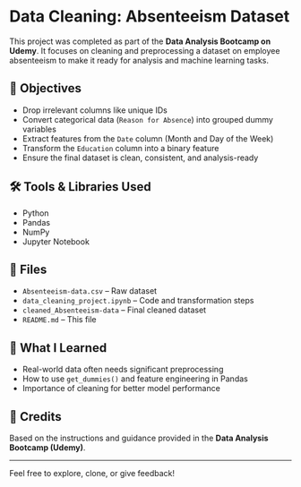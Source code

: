 # Data Cleaning: Absenteeism Dataset

This project was completed as part of the **Data Analysis Bootcamp on Udemy**. It focuses on cleaning and preprocessing a dataset on employee absenteeism to make it ready for analysis and machine learning tasks.

## 📌 Objectives

- Drop irrelevant columns like unique IDs
- Convert categorical data (`Reason for Absence`) into grouped dummy variables
- Extract features from the `Date` column (Month and Day of the Week)
- Transform the `Education` column into a binary feature
- Ensure the final dataset is clean, consistent, and analysis-ready

## 🛠️ Tools & Libraries Used

- Python
- Pandas
- NumPy
- Jupyter Notebook

## 📁 Files

- `Absenteeism-data.csv` – Raw dataset
- `data_cleaning_project.ipynb` – Code and transformation steps
- `cleaned_Absenteeism-data` – Final cleaned dataset
- `README.md` – This file

## 🚀 What I Learned

- Real-world data often needs significant preprocessing
- How to use `get_dummies()` and feature engineering in Pandas
- Importance of cleaning for better model performance

## 🔗 Credits

Based on the instructions and guidance provided in the **Data Analysis Bootcamp (Udemy)**.

---

Feel free to explore, clone, or give feedback!
